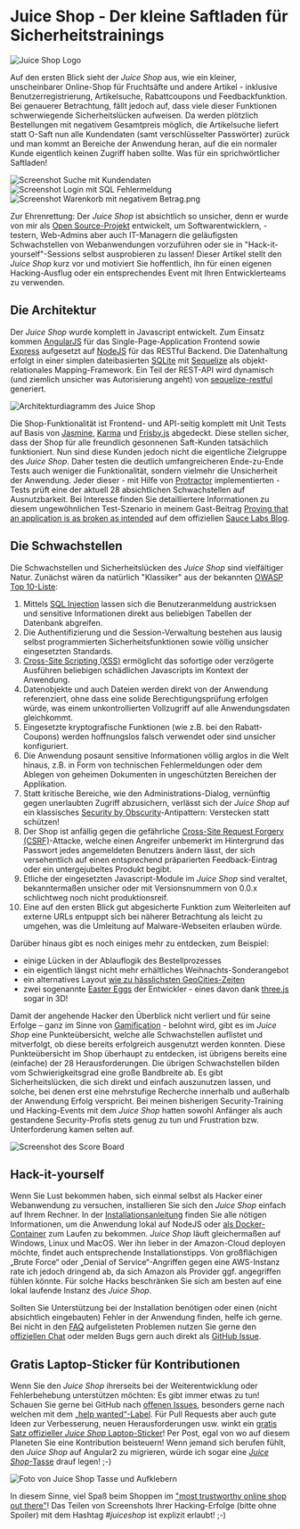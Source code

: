 Juice Shop - Der kleine Saftladen für Sicherheitstrainings
==========================================================

![Juice Shop Logo](JuiceShop_Logo.png)

Auf den ersten Blick sieht der _Juice Shop_ aus, wie ein kleiner, unscheinbarer Online-Shop für Fruchtsäfte und andere Artikel - inklusive Benutzerregistrierung, Artikelsuche, Rabattcoupons und Feedbackfunktion. Bei genauerer Betrachtung, fällt jedoch auf, dass viele dieser Funktionen schwerwiegende Sicherheitslücken aufweisen. Da werden plötzlich Bestellungen mit negativem Gesamtpreis möglich, die Artikelsuche liefert statt O-Saft nun alle Kundendaten (samt verschlüsselter Passwörter) zurück und man kommt an Bereiche der Anwendung heran, auf die ein normaler Kunde eigentlich keinen Zugriff haben sollte. Was für ein sprichwörtlicher Saftladen!

![Screenshot Suche mit Kundendaten](ScreenShot_SucheMitKundendaten.png) ![Screenshot Login mit SQL Fehlermeldung](ScreenShot_LoginSQLFehlermeldung.png) ![Screenshot Warenkorb mit negativem Betrag.png](ScreenShot_WarenkorbNegativ.png)

Zur Ehrenrettung: Der _Juice Shop_ ist absichtlich so unsicher, denn er wurde von mir als [Open Source-Projekt](https://github.com/bkimminich/juice-shop) entwickelt, um Softwarentwicklern, -testern, Web-Admins aber auch IT-Managern die geläufigsten Schwachstellen von Webanwendungen vorzuführen oder sie in "Hack-it-yourself"-Sessions selbst ausprobieren zu lassen! Dieser Artikel stellt den _Juice Shop_ kurz vor und motiviert Sie hoffentlich, ihn für einen eigenen Hacking-Ausflug oder ein entsprechendes Event mit Ihren Entwicklerteams zu verwenden.

Die Architektur
---------------

Der _Juice Shop_ wurde komplett in Javascript entwickelt. Zum Einsatz kommen [AngularJS](https://angularjs.org) für das Single-Page-Application Frontend sowie [Express](http://expressjs.com) aufgesetzt auf [NodeJS](https://nodejs.org) für das RESTful Backend. Die Datenhaltung erfolgt in einer simplen dateibasierten [SQLite](https://www.sqlite.org) mit [Sequelize](http://sequelizejs.com) als objekt-relationales Mapping-Framework. Ein Teil der REST-API wird dynamisch (und ziemlich unsicher was Autorisierung angeht) von [sequelize-restful](https://github.com/sequelize/sequelize-restful) generiert.

![Architekturdiagramm des Juice Shop](Architektur_JuiceShop.png)

Die Shop-Funktionalität ist Frontend- und API-seitig komplett mit Unit Tests auf Basis von [Jasmine](http://jasmine.github.io), [Karma](http://karma-runner.github.io) und [Frisby.js](http://frisbyjs.com) abgedeckt. Diese stellen sicher, dass der Shop für alle freundlich gesonnenen Saft-Kunden tatsächlich funktioniert. Nun sind diese Kunden jedoch nicht die eigentliche Zielgruppe des _Juice Shop_. Daher testen die deutlich umfangreicheren Ende-zu-Ende Tests auch weniger die Funktionalität, sondern vielmehr die Unsicherheit der Anwendung. Jeder dieser - mit Hilfe von [Protractor](https://angular.github.io/protractor) implementierten - Tests prüft eine der aktuell 28 absichtlichen Schwachstellen auf Ausnutzbarkeit. Bei Interesse finden Sie detailliertere Informationen zu diesem ungewöhnlichen Test-Szenario in meinem Gast-Beitrag [Proving that an application is as broken as intended](http://sauceio.com/index.php/2015/06/guest-post-proving-that-an-application-is-as-broken-as-intended) auf dem offiziellen [Sauce Labs Blog](http://sauceio.com).

Die Schwachstellen
------------------

Die Schwachstellen und Sicherheitslücken des _Juice Shop_ sind vielfältiger Natur. Zunächst wären da natürlich "Klassiker" aus der bekannten [OWASP Top 10-Liste](https://www.owasp.org/index.php/Category:OWASP_Top_Ten_Project):

1.	Mittels [SQL Injection](https://de.wikipedia.org/wiki/SQL-Injection) lassen sich die Benutzeranmeldung austricksen und sensitive Informationen direkt aus beliebigen Tabellen der Datenbank abgreifen.
2.	Die Authentifizierung und die Session-Verwaltung bestehen aus lausig selbst programmierten Sicherheitsfunktionen sowie völlig unsicher eingesetzten Standards.
3.	[Cross-Site Scripting (XSS)](https://de.wikipedia.org/wiki/Cross-Site-Scripting) ermöglicht das sofortige oder verzögerte Ausführen beliebigen schädlichen Javascripts im Kontext der Anwendung.
4.	Datenobjekte und auch Dateien werden direkt von der Anwendung referenziert, ohne dass eine solide Berechtigungsprüfung erfolgen würde, was einem unkontrollierten Vollzugriff auf alle Anwendungsdaten gleichkommt.
5.	Eingesetzte kryptografische Funktionen (wie z.B. bei den Rabatt-Coupons) werden hoffnungslos falsch verwendet oder sind unsicher konfiguriert.
6.	Die Anwendung posaunt sensitive Informationen völlig arglos in die Welt hinaus, z.B. in Form von technischen Fehlermeldungen oder dem Ablegen von geheimen Dokumenten in ungeschützten Bereichen der Applikation.
7.	Statt kritische Bereiche, wie den Administrations-Dialog, vernünftig gegen unerlaubten Zugriff abzusichern, verlässt sich der _Juice Shop_ auf ein klassisches [Security by Obscurity](https://de.wikipedia.org/wiki/Security_through_obscurity)-Antipattern: Verstecken statt schützen!
8.	Der Shop ist anfällig gegen die gefährliche [Cross-Site Request Forgery (CSRF)](https://de.wikipedia.org/wiki/Cross-Site-Request-Forgery)-Attacke, welche einen Angreifer unbemerkt im Hintergrund das Passwort jedes angemeldeten Benutzers ändern lässt, der sich versehentlich auf einen entsprechend präparierten Feedback-Eintrag oder ein untergejubeltes Produkt begibt.
9.	Etliche der eingesetzten Javascript-Module im _Juice Shop_ sind veraltet, bekanntermaßen unsicher oder mit Versionsnummern von 0.0.x schlichtweg noch nicht produktionsreif.
10.	Eine auf den ersten Blick gut abgesicherte Funktion zum Weiterleiten auf externe URLs entpuppt sich bei näherer Betrachtung als leicht zu umgehen, was die Umleitung auf Malware-Webseiten erlauben würde.

Darüber hinaus gibt es noch einiges mehr zu entdecken, zum Beispiel:

* einige Lücken in der Ablauflogik des Bestellprozesses
* ein eigentlich längst nicht mehr erhältliches Weihnachts-Sonderangebot
* ein alternatives Layout [wie zu hässlichsten GeoCities-Zeiten](http://oneterabyteofkilobyteage.tumblr.com/)
* zwei sogenannte [Easter Eggs](https://de.wikipedia.org/wiki/Easter_Egg) der Entwickler - eines davon dank [three.js](http://threejs.org) sogar in 3D!

Damit der angehende Hacker den Überblick nicht verliert und für seine Erfolge – ganz im Sinne von [Gamification](https://de.wikipedia.org/wiki/Gamification) - belohnt wird, gibt es im _Juice Shop_ eine Punkteübersicht, welche alle Schwachstellen auflistet und mitverfolgt, ob diese bereits erfolgreich ausgenutzt werden konnten. Diese Punkteübersicht im Shop überhaupt zu entdecken, ist übrigens bereits eine (einfache) der 28 Herausforderungen. Die übrigen Schwachstellen bilden vom Schwierigkeitsgrad eine große Bandbreite ab. Es gibt Sicherheitslücken, die sich direkt und einfach auszunutzen lassen, und solche, bei denen erst eine mehrstufige Recherche innerhalb und außerhalb der Anwendung Erfolg verspricht. Bei meinen bisherigen Security-Training und Hacking-Events mit dem _Juice Shop_ hatten sowohl Anfänger als auch gestandene Security-Profis stets genug zu tun und Frustration bzw. Unterforderung kamen selten auf.

![Screenshot des Score Board](ScreenShot_ScoreBoard.png)

Hack-it-yourself
----------------

Wenn Sie Lust bekommen haben, sich einmal selbst als Hacker einer Webanwendung zu versuchen, installieren Sie sich den _Juice Shop_ einfach auf Ihrem Rechner. In der [Installationsanleitung](https://github.com/bkimminich/juice-shop#setup) finden Sie alle nötigen Informationen, um die Anwendung lokal auf NodeJS oder [als Docker-Container](https://registry.hub.docker.com/u/bkimminich/juice-shop) zum Laufen zu bekommen. _Juice Shop_ läuft gleichermaßen auf Windows, Linux und MacOS. Wer ihn lieber in der Amazon-Cloud deployen möchte, findet auch entsprechende Installationstipps. Von großflächigen „Brute Force“ oder „Denial of Service“-Angriffen gegen eine AWS-Instanz rate ich jedoch dringend ab, da sich Amazon als Provider ggf. angegriffen fühlen könnte. Für solche Hacks beschränken Sie sich am besten auf eine lokal laufende Instanz des _Juice Shop_.

Sollten Sie Unterstützung bei der Installation benötigen oder einen (nicht absichtlich eingebauten) Fehler in der Anwendung finden, helfe ich gerne. Bei nicht in den [FAQ](https://github.com/bkimminich/juice-shop#troubleshooting-) aufgelisteten Problemen nutzen Sie gerne den [offiziellen Chat](https://gitter.im/bkimminich/juice-shop) oder melden Bugs gern auch direkt als [GitHub Issue](https://github.com/bkimminich/juice-shop/issues).

Gratis Laptop-Sticker für Kontributionen
----------------------------------------

Wenn Sie den _Juice Shop_ ihrerseits bei der Weiterentwicklung oder Fehlerbehebung unterstützen möchten: Es gibt immer etwas zu tun! Schauen Sie gerne bei GitHub nach [offenen Issues](https://github.com/bkimminich/juice-shop/issues?q=is%3Aissue+is%3Aopen), besonders gerne nach welchen mit dem [„help wanted“-Label](https://github.com/bkimminich/juice-shop/issues?q=is%3Aissue+is%3Aopen+label%3A%22help+wanted%22). Für Pull Requests aber auch gute Ideen zur Verbesserung, neuen Herausforderungen usw. winkt ein [gratis Satz offizieller _Juice Shop_ Laptop-Sticker](https://www.stickermule.com/de/user/1070702817/Sticker)! Per Post, egal von wo auf diesem Planeten Sie eine Kontribution beisteuern! Wenn jemand sich berufen fühlt, den _Juice Shop_ auf Angular2 zu migrieren, würde ich sogar eine [_Juice Shop_-Tasse](https://shop.spreadshirt.de/juiceshop/juice+shop+tasse-A104700368) drauf legen! ;-)

![Foto von Juice Shop Tasse und Aufklebern](TasseUndSticker_JuiceShop.jpg)

In diesem Sinne, viel Spaß beim Shoppen im ["most trustworthy online shop out there"](https://twitter.com/dschadow/status/706781693504589824)! Das Teilen von Screenshots Ihrer Hacking-Erfolge (bitte ohne Spoiler) mit dem Hashtag _\#juiceshop_ ist explizit erlaubt! ;-)
